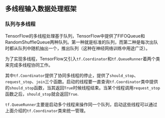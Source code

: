 ## 多线程输入数据处理框架

### 队列与多线程

TensorFlow的多线程处理基于队列，TensorFlow中提供了FIFOQueue和RandomShuffleQueue两种队列。第一种就是标准的队列，而第二种是每次出队时都从队列中随机抽出一个，推出队列（这种在神经网络训练中用途广泛）。

为了实现多线程，TensorFlow又引入`tf.Coordinator`和`tf.QueueRunner`着两个类来完成多线程协同工作。

其中`tf.Coordinator`提供了协同多线程的停止，提供了`should_stop`、`request_stop`、`join`三个函数。启动的线程要一直查询`tf.Coordinator`类中提供的`should_stop`函数，当其返回`True`时候线程结束。当某个线程调用`request_stop`函数之后，`should_stop`就会返回`True`.

`tf.QueueRunner`主要是启动多个线程来操作同一个队列，启动这些线程可以通过上面介绍的`tf.Coordinator`类来统一管理。


